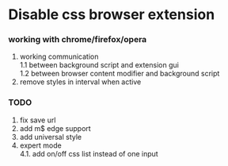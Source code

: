 # Disable css browser extension
### working with chrome/firefox/opera

1. working communication   
    1.1 between background script and extension gui  
    1.2 between browser content modifier and background script
2. remove styles in interval when active

### TODO
1. fix save url
2. add m$ edge support
3. add universal style
4. expert mode  
    4.1. add on/off css list instead of one input

